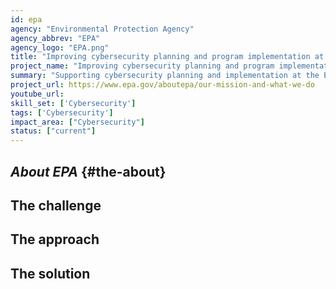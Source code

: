```yaml
---
id: epa
agency: "Environmental Protection Agency"
agency_abbrev: "EPA"
agency_logo: "EPA.png"
title: "Improving cybersecurity planning and program implementation at the EPA"
project_name: "Improving cybersecurity planning and program implementation at the EPA"
summary: "Supporting cybersecurity planning and implementation at the Environmental Protection Agency, including implementation of zero trust architecture."
project_url: https://www.epa.gov/aboutepa/our-mission-and-what-we-do
youtube_url: 
skill_set: ['Cybersecurity']
tags: ['Cybersecurity']
impact_area: ["Cybersecurity"]
status: ["current"]
---
```


## *About EPA* {#the-about}

## The challenge

## The approach

## The solution 

